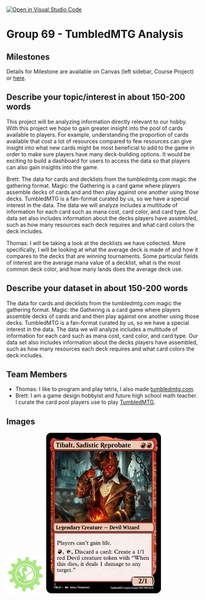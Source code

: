 [![Open in Visual Studio Code](https://classroom.github.com/assets/open-in-vscode-f059dc9a6f8d3a56e377f745f24479a46679e63a5d9fe6f495e02850cd0d8118.svg)](https://classroom.github.com/online_ide?assignment_repo_id=463894&assignment_repo_type=GroupAssignmentRepo)

# Group 69 - TumbledMTG Analysis

## Milestones

Details for Milestone are available on Canvas (left sidebar, Course Project) or [here](https://firas.moosvi.com/courses/data301/project/milestone01.html).

## Describe your topic/interest in about 150-200 words

This project will be analyzing information directly relevant to our hobby. With this project we hope to gain greater insight into the pool of cards available to players. For example, understanding the proportion of cards available that cost a lot of resources compared to few resources can give insight into what new cards might be most beneficial to add to the game in order to make sure players have many deck-building options. It would be exciting to build a dashboard for users to access the data so that players can also gain insights into the game.

Brett:
The data for cards and decklists from the tumbledmtg.com magic the gathering format. Magic: the Gathering is a card game where players assemble decks of cards and and then play against one another using those decks. TumbledMTG is a fan-format curated by us, so we have a special interest in the data. The data we will analyze includes a multitude of information for each card such as mana cost, card color, and card type. Our data set also includes information about the decks players have assembled, such as how many resources each deck requires and what card colors the deck includes.

Thomas:
I will be taking a look at the decklists we have collected. More specifically, I will be looking at what the average deck is made of and how it compares to the decks that are winning tournaments. Some particular fields of interest are the average mana value of a decklist, what is the most common deck color, and how many lands does the average deck use.

## Describe your dataset in about 150-200 words

The data for cards and decklists from the tumbledmtg.com magic the gathering format. Magic: the Gathering is a card game where players assemble decks of cards and and then play against one another using those decks. TumbledMTG is a fan-format curated by us, so we have a special interest in the data. The data we will analyze includes a multitude of information for each card such as mana cost, card color, and card type. Our data set also includes information about the decks players have assembled, such as how many resources each deck requires and what card colors the deck includes.

## Team Members

- Thomas: I like to program and play tetris, I also made [tumbledmtg.com](https://tumbledmtg.com).
- Brett: I am a game design hobbyist and future high school math teacher. I curate the card pool players use to play [TumbledMTG](https://tumbledmtg.com).

## Images

<img src ="images/logo.png" width="100px">
<img src ="images/Tibalt.jpg" width="300px">
